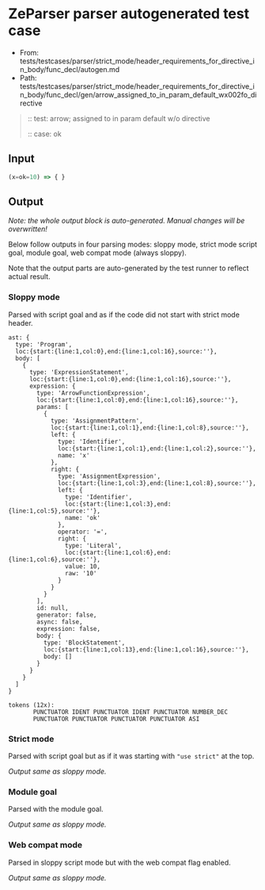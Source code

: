 # ZeParser parser autogenerated test case

- From: tests/testcases/parser/strict_mode/header_requirements_for_directive_in_body/func_decl/autogen.md
- Path: tests/testcases/parser/strict_mode/header_requirements_for_directive_in_body/func_decl/gen/arrow_assigned_to_in_param_default_wx002fo_directive

> :: test: arrow; assigned to in param default w/o directive
>
> :: case: ok

## Input


`````js
(x=ok=10) => { }
`````

## Output

_Note: the whole output block is auto-generated. Manual changes will be overwritten!_

Below follow outputs in four parsing modes: sloppy mode, strict mode script goal, module goal, web compat mode (always sloppy).

Note that the output parts are auto-generated by the test runner to reflect actual result.

### Sloppy mode

Parsed with script goal and as if the code did not start with strict mode header.

`````
ast: {
  type: 'Program',
  loc:{start:{line:1,col:0},end:{line:1,col:16},source:''},
  body: [
    {
      type: 'ExpressionStatement',
      loc:{start:{line:1,col:0},end:{line:1,col:16},source:''},
      expression: {
        type: 'ArrowFunctionExpression',
        loc:{start:{line:1,col:0},end:{line:1,col:16},source:''},
        params: [
          {
            type: 'AssignmentPattern',
            loc:{start:{line:1,col:1},end:{line:1,col:8},source:''},
            left: {
              type: 'Identifier',
              loc:{start:{line:1,col:1},end:{line:1,col:2},source:''},
              name: 'x'
            },
            right: {
              type: 'AssignmentExpression',
              loc:{start:{line:1,col:3},end:{line:1,col:8},source:''},
              left: {
                type: 'Identifier',
                loc:{start:{line:1,col:3},end:{line:1,col:5},source:''},
                name: 'ok'
              },
              operator: '=',
              right: {
                type: 'Literal',
                loc:{start:{line:1,col:6},end:{line:1,col:6},source:''},
                value: 10,
                raw: '10'
              }
            }
          }
        ],
        id: null,
        generator: false,
        async: false,
        expression: false,
        body: {
          type: 'BlockStatement',
          loc:{start:{line:1,col:13},end:{line:1,col:16},source:''},
          body: []
        }
      }
    }
  ]
}

tokens (12x):
       PUNCTUATOR IDENT PUNCTUATOR IDENT PUNCTUATOR NUMBER_DEC
       PUNCTUATOR PUNCTUATOR PUNCTUATOR PUNCTUATOR ASI
`````

### Strict mode

Parsed with script goal but as if it was starting with `"use strict"` at the top.

_Output same as sloppy mode._

### Module goal

Parsed with the module goal.

_Output same as sloppy mode._

### Web compat mode

Parsed in sloppy script mode but with the web compat flag enabled.

_Output same as sloppy mode._
